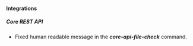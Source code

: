 
#### Integrations

##### Core REST API

- Fixed human readable message in the ***core-api-file-check*** command.
